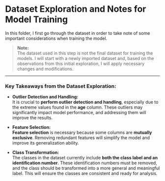 # Dataset Exploration and Notes for Model Training

In this folder, I first go through the dataset in order to take note of some important considerations when training the model.

> **Note:**  
> The dataset used in this step is not the final dataset for training the models. I will start with a newly imported dataset and, based on the observations from this initial exploration, I will apply necessary changes and modifications.

---

### Key Takeaways from the Dataset Exploration:

- **Outlier Detection and Handling:**  
  It is crucial to **perform outlier detection and handling**, especially due to the extreme values found in the **age** column. These outliers may significantly impact model performance, and addressing them will improve the results.

- **Feature Selection:**  
  **Feature selection** is necessary because some columns are **mutually exclusive**. Removing redundant features will simplify the model and improve its generalization ability.

- **Class Transformation:**  
  The classes in the dataset currently include **both the class label and an identification number**. These identification numbers must be removed, and the class should be transformed into a more general and meaningful label. This will ensure the classes are consistent and ready for analysis.

